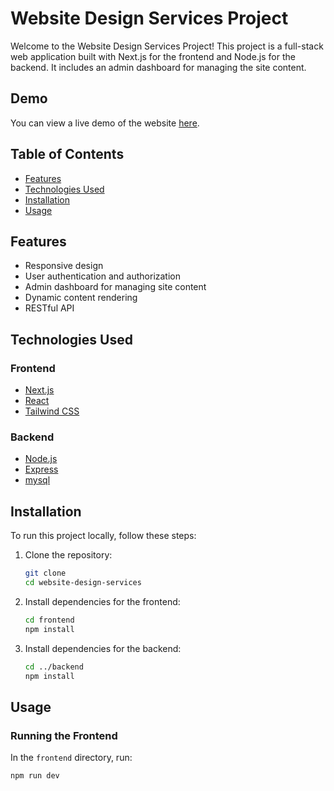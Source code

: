 # Website Design Services Project

Welcome to the Website Design Services Project! This project is a full-stack web application built with Next.js for the frontend and Node.js for the backend. It includes an admin dashboard for managing the site content.

## Demo

You can view a live demo of the website [here](https://unicodewebdesign.com).

## Table of Contents

- [Features](#features)
- [Technologies Used](#technologies-used)
- [Installation](#installation)
- [Usage](#usage)


## Features

- Responsive design
- User authentication and authorization
- Admin dashboard for managing site content
- Dynamic content rendering
- RESTful API

## Technologies Used

### Frontend

- [Next.js](https://nextjs.org/)
- [React](https://reactjs.org/)
- [Tailwind CSS](https://tailwindcss.com/)

### Backend

- [Node.js](https://nodejs.org/)
- [Express](https://expressjs.com/)
- [mysql](https://www.mysql.com/)

## Installation

To run this project locally, follow these steps:

1. Clone the repository:

    ```sh
    git clone
    cd website-design-services
    ```

2. Install dependencies for the frontend:

    ```sh
    cd frontend
    npm install
    ```

3. Install dependencies for the backend:

    ```sh
    cd ../backend
    npm install
    ```



## Usage

### Running the Frontend

In the `frontend` directory, run:

```sh
npm run dev
